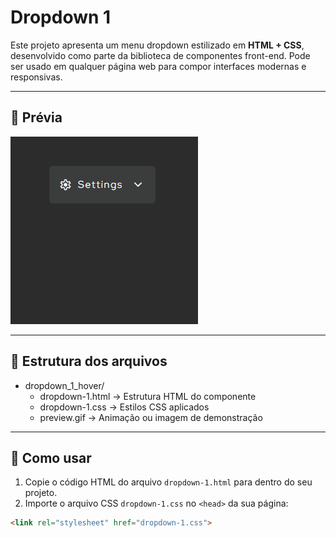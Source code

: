 # Dropdown 1

Este projeto apresenta um menu dropdown estilizado em **HTML + CSS**, desenvolvido como parte da biblioteca
de componentes front-end. Pode ser usado em qualquer página web para compor interfaces modernas e responsivas.  

---

## 🎥 Prévia

![Preview do botão](./preview.gif)

---

## 📂 Estrutura dos arquivos

- dropdown_1_hover/
  - dropdown-1.html → Estrutura HTML do componente
  - dropdown-1.css → Estilos CSS aplicados
  - preview.gif → Animação ou imagem de demonstração

---

## 🚀 Como usar

1. Copie o código HTML do arquivo `dropdown-1.html` para dentro do seu projeto.  
2. Importe o arquivo CSS `dropdown-1.css` no `<head>` da sua página:  

```html
<link rel="stylesheet" href="dropdown-1.css">
